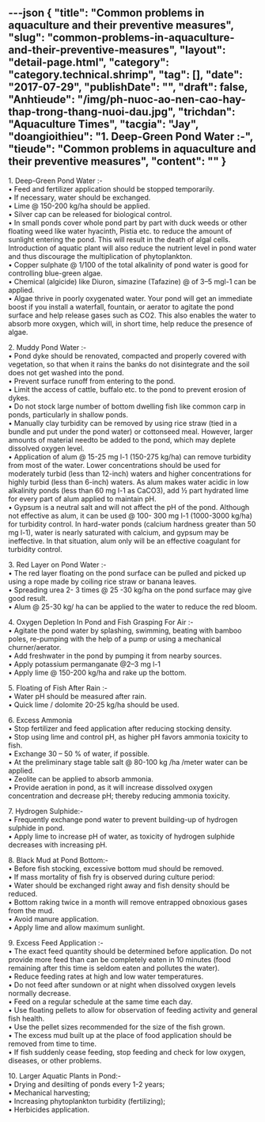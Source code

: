 ---json
{
    "title": "Common problems in aquaculture and their preventive measures",
    "slug": "common-problems-in-aquaculture-and-their-preventive-measures",
    "layout": "detail-page.html",
    "category": "category.technical.shrimp",
    "tag": [],
    "date": "2017-07-29",
    "publishDate": "",
    "draft": false,
    "Anhtieude": "/img/ph-nuoc-ao-nen-cao-hay-thap-trong-thang-nuoi-dau.jpg",
    "trichdan": "Aquaculture Times",
    "tacgia": "Jay",
    "doangioithieu": "1. Deep-Green Pond Water :-",
    "tieude": "Common problems in aquaculture and their preventive measures",
    "__content__": ""
}
---
<p>1. Deep-Green Pond Water :-<br />
&bull; Feed and fertilizer application should be stopped temporarily.<br />
&bull; If necessary, water should be exchanged.<br />
&bull; Lime @ 150-200 kg/ha should be applied.<br />
&bull; Silver cap can be released for biological control.<br />
&bull; In small ponds cover whole pond part by part with duck weeds or other floating weed like water hyacinth, Pistia etc. to reduce the amount of sunlight entering the pond. This will result in the death of algal cells. Introduction of aquatic plant will also reduce the nutrient level in pond water and thus discourage the multiplication of phytoplankton.<br />
&bull; Copper sulphate @ 1/100 of the total alkalinity of pond water is good for controlling blue-green algae.&nbsp;<br />
&bull; Chemical (algicide) like Diuron, simazine (Tafazine) @ of 3&ndash;5 mgl-1 can be applied.<br />
&bull; Algae thrive in poorly oxygenated water. Your pond will get an immediate boost if you install a waterfall, fountain, or aerator to agitate the pond surface and help release gases such as CO2. This also enables the water to absorb more oxygen, which will, in short time, help reduce the presence of algae.</p>

<p>2. Muddy Pond Water :-<br />
&bull; Pond dyke should be renovated, compacted and properly covered with vegetation, so that when it rains the banks do not disintegrate and the soil does not get washed into the pond.<br />
&bull; Prevent surface runoff from entering to the pond.<br />
&bull; Limit the access of cattle, buffalo etc. to the pond to prevent erosion of dykes.<br />
&bull; Do not stock large number of bottom dwelling fish like common carp in ponds, particularly in shallow ponds.<br />
&bull; Manually clay turbidity can be removed by using rice straw (tied in a bundle and put under the pond water) or cottonseed meal. However, larger amounts of material needto be added to the pond, which may deplete dissolved oxygen level.<br />
&bull; Application of alum @ 15-25 mg l-1 (150-275 kg/ha) can remove turbidity from most of the water. Lower concentrations should be used for moderately turbid (less than 12-inch) waters and higher concentrations for highly turbid (less than 6-inch) waters. As alum makes water acidic in low alkalinity ponds (less than 60 mg l-1 as CaCO3), add &frac12; part hydrated lime for every part of alum applied to maintain pH.<br />
&bull; Gypsum is a neutral salt and will not affect the pH of the pond. Although not effective as alum, it can be used @ 100- 300 mg l-1 (1000-3000 kg/ha) for turbidity control. In hard-water ponds (calcium hardness greater than 50 mg l-1), water is nearly saturated with calcium, and gypsum may be ineffective. In that situation, alum only will be an effective coagulant for turbidity control.</p>

<p>3. Red Layer on Pond Water :-<br />
&bull; The red layer floating on the pond surface can be pulled and picked up using a rope made by coiling rice straw or banana leaves.<br />
&bull; Spreading urea 2- 3 times @ 25 -30 kg/ha on the pond surface may give good result.<br />
&bull; Alum @ 25-30 kg/ ha can be applied to the water to reduce the red bloom.</p>

<p>4. Oxygen Depletion In Pond and Fish Grasping For Air :-<br />
&bull; Agitate the pond water by splashing, swimming, beating with bamboo poles, re-pumping with the help of a pump or using a mechanical churner/aerator.<br />
&bull; Add freshwater in the pond by pumping it from nearby sources.<br />
&bull; Apply potassium permanganate @2&ndash;3 mg l-1&nbsp;<br />
&bull; Apply lime @ 150-200 kg/ha and rake up the bottom.</p>

<p>5. Floating of Fish After Rain :-<br />
&bull; Water pH should be measured after rain.<br />
&bull; Quick lime / dolomite 20-25 kg/ha should be used.</p>

<p>6. Excess Ammonia<br />
&bull; Stop fertilizer and feed application after reducing stocking density.<br />
&bull; Stop using lime and control pH, as higher pH favors ammonia toxicity to fish.<br />
&bull; Exchange 30 &ndash; 50 % of water, if possible.<br />
&bull; At the preliminary stage table salt @ 80-100 kg /ha /meter water can be applied.<br />
&bull; Zeolite can be applied to absorb ammonia.<br />
&bull; Provide aeration in pond, as it will increase dissolved oxygen concentration and decrease pH; thereby reducing ammonia toxicity.</p>

<p>7. Hydrogen Sulphide:-<br />
&bull; Frequently exchange pond water to prevent building-up of hydrogen sulphide in pond.<br />
&bull; Apply lime to increase pH of water, as toxicity of hydrogen sulphide decreases with increasing pH.</p>

<p>8. Black Mud at Pond Bottom:-<br />
&bull; Before fish stocking, excessive bottom mud should be removed.<br />
&bull; If mass mortality of fish fry is observed during culture period:<br />
&bull; Water should be exchanged right away and fish density should be reduced.<br />
&bull; Bottom raking twice in a month will remove entrapped obnoxious gases from the mud.<br />
&bull; Avoid manure application.<br />
&bull; Apply lime and allow maximum sunlight.</p>

<p>9. Excess Feed Application :-<br />
&bull; The exact feed quantity should be determined before application. Do not provide more feed than can be completely eaten in 10 minutes (food remaining after this time is seldom eaten and pollutes the water).<br />
&bull; Reduce feeding rates at high and low water temperatures.<br />
&bull; Do not feed after sundown or at night when dissolved oxygen levels normally decrease.<br />
&bull; Feed on a regular schedule at the same time each day.<br />
&bull; Use floating pellets to allow for observation of feeding activity and general fish health.<br />
&bull; Use the pellet sizes recommended for the size of the fish grown.<br />
&bull; The excess mud built up at the place of food application should be removed from time to time.<br />
&bull; If fish suddenly cease feeding, stop feeding and check for low oxygen, diseases, or other problems.</p>

<p>10. Larger Aquatic Plants in Pond:-<br />
&bull; Drying and desilting of ponds every 1-2 years;<br />
&bull; Mechanical harvesting;<br />
&bull; Increasing phytoplankton turbidity (fertilizing);<br />
&bull; Herbicides application.</p>
